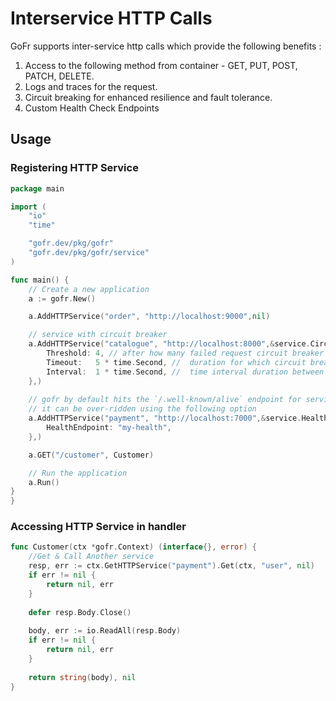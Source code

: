 # Interservice HTTP Calls
GoFr supports inter-service http calls which provide the following benefits :

1. Access to the following method from container - GET, PUT, POST, PATCH, DELETE.
2. Logs and traces for the request.
3. Circuit breaking for enhanced resilience and fault tolerance.
4. Custom Health Check Endpoints

## Usage

### Registering HTTP Service

```go
package main

import (
	"io"
	"time"

	"gofr.dev/pkg/gofr"
	"gofr.dev/pkg/gofr/service"
)

func main() {
	// Create a new application
	a := gofr.New()

	a.AddHTTPService("order", "http://localhost:9000",nil)

	// service with circuit breaker
	a.AddHTTPService("catalogue", "http://localhost:8000",&service.CircuitBreakerConfig{
		Threshold: 4, // after how many failed request circuit breaker will start blocking the requests
		Timeout:   5 * time.Second, //  duration for which circuit breaker maintains it's open state. 
		Interval:  1 * time.Second, //  time interval duration between hitting the HealthURL
	},)
	
	// gofr by default hits the `/.well-known/alive` endpoint for service health check.
	// it can be over-ridden using the following option
	a.AddHTTPService("payment", "http://localhost:7000",&service.HealthConfig{
		HealthEndpoint: "my-health",
	},)

	a.GET("/customer", Customer)

	// Run the application
	a.Run()
}
}
```

### Accessing HTTP Service in handler

```go
func Customer(ctx *gofr.Context) (interface{}, error) {
    //Get & Call Another service
    resp, err := ctx.GetHTTPService("payment").Get(ctx, "user", nil)
    if err != nil {
        return nil, err
    }
	
	defer resp.Body.Close()
	
    body, err := io.ReadAll(resp.Body)
    if err != nil {
        return nil, err
    }
    
    return string(body), nil
}
```